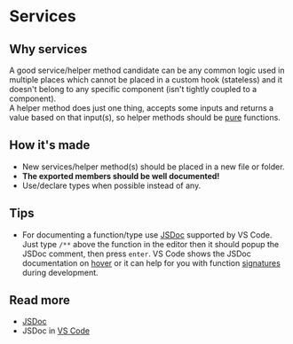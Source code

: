 # Services

## Why services

A good service/helper method candidate can be any common logic used in multiple places which cannot be placed in a custom hook (stateless) and it doesn't belong to any specific component (isn't tightly coupled to a component).  
A helper method does just one thing, accepts some inputs and returns a value based on that input(s), so helper methods should be [pure](https://en.wikipedia.org/wiki/Pure_function) functions.

## How it's made

- New services/helper method(s) should be placed in a new file or folder.
- **The exported members should be well documented!**
- Use/declare types when possible instead of any.

## Tips

- For documenting a function/type use [JSDoc](https://jsdoc.app/about-getting-started.html) supported by VS Code. Just type `/**` above the function in the editor then it should popup the JSDoc comment, then press `enter`. VS Code shows the JSDoc documentation on [hover](https://code.visualstudio.com/docs/languages/javascript#_hover-information) or it can help for you with function [signatures](https://code.visualstudio.com/docs/languages/javascript#_signature-help) during development.

## Read more

- [JSDoc](https://jsdoc.app/about-getting-started.html)
- JSDoc in [VS Code](https://code.visualstudio.com/docs/languages/javascript#_jsdoc-support)
